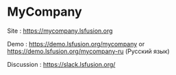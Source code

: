 # MyCompany
Site : https://mycompany.lsfusion.org

Demo : https://demo.lsfusion.org/mycompany
or
https://demo.lsfusion.org/mycompany-ru (Русский язык)

Discussion : https://slack.lsfusion.org/
